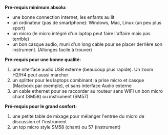 **Pré-requis minimum absolu:**
  * une bonne connection internet, les enfants au lit
  * un ordinateur (pas de smartphone): Windows, Mac, Linux (un peu plus sport) 
  * un micro (le micro intégré d'un laptop peut faire l'affaire mais pas terrible)
  * un bon casque audio, muni d'un long cable pour se placer derrière son instrument. (Allonges facile à trouver)

**Pré-requis pour une bonne qualité:**
  1. une interface audio USB externe (beaucoup plus rapide).  Un zoom H2/H4 peut aussi marcher
  2. un splitter pour les laptops combinant la prise micro et casque (Macbook par exemple), et sans interface Audio externe
  3. un cable ethernet pour se raccorder au routeur sans WIFI un bon micro chant (SM58) ou instrument (SM57)

**Pré-requis pour le grand confort:**
  1. une petite table de mixage pour mélanger l'entrée du micro de discussion et l'instrument
  2. un top micro style SM58 (chant) ou 57 (instrument)
